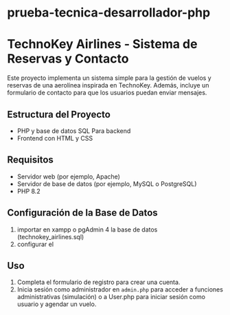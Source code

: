 # prueba-tecnica-desarrollador-php

# TechnoKey Airlines - Sistema de Reservas y Contacto

Este proyecto implementa un sistema simple para la gestión de vuelos y reservas de una aerolínea inspirada en TechnoKey. Además, incluye un formulario de contacto para que los usuarios puedan enviar mensajes.

## Estructura del Proyecto

- PHP y base de datos SQL Para backend
- Frontend con HTML y CSS

## Requisitos

- Servidor web (por ejemplo, Apache)
- Servidor de base de datos (por ejemplo, MySQL o PostgreSQL)
- PHP 8.2

## Configuración de la Base de Datos

1) importar en xampp o pgAdmin 4 la base de datos (technokey_airlines.sql)
2) configurar el 

## Uso

1) Completa el formulario de registro para crear una cuenta.
2) Inicia sesión como administrador en `admin.php` para acceder a funciones administrativas (simulación) o a User.php para iniciar sesión como usuario y agendar un vuelo.

